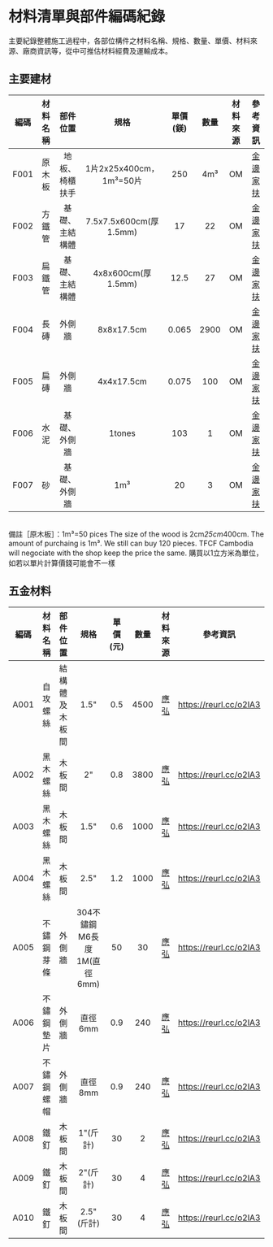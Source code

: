 # 材料清單與部件編碼紀錄 
主要紀錄整體施工過程中，各部位構件之材料名稱、規格、數量、單價、材料來源、廠商資訊等，從中可推估材料經費及運輸成本。

## 主要建材 
|編碼|材料名稱|部件位置|規格|單價(鎂)|數量|材料來源|參考資訊|
|:-:|:-:|:-:|:-:|:-:|:-:|:-:|:-:|
|F001|原木板|地板、椅櫃扶手|1片2x25x400cm，1m³=50片|250|4m³|OM|[金邊家扶](https://reurl.cc/1AaA8)|
|F002|方鐵管|基礎、主結構體|7.5x7.5x600cm(厚1.5mm)|17|22|OM|[金邊家扶](https://reurl.cc/1AaA8)|
|F003|扁鐵管|基礎、主結構體|4x8x600cm(厚1.5mm)|12.5|27|OM|[金邊家扶](https://reurl.cc/1AaA8)|
|F004|長磚|外側牆|8x8x17.5cm|0.065|2900|OM|[金邊家扶](https://reurl.cc/1AaA8)|
|F005|扁磚|外側牆|4x4x17.5cm|0.075|100|OM|[金邊家扶](https://reurl.cc/1AaA8)|
|F006|水泥|基礎、外側牆|1tones|103|1|OM|[金邊家扶](https://reurl.cc/1AaA8)|
|F007|砂|基礎、外側牆|1m³|20|3|OM|[金邊家扶](https://reurl.cc/1AaA8)|

<br/>備註［原木板］：1m³=50 pices  The size of the wood is 2cm*25cm*400cm. The amount of purchaing is 1m³. We still can buy 120 pieces. TFCF Cambodia will negociate with the shop keep the price the same. 購買以1立方米為單位，如若以單片計算價錢可能會不一樣<br/>

## 五金材料 
|編碼|材料名稱|部件位置|規格|單價(元)|數量|材料來源|參考資訊|
|:-:|:-:|:-:|:-:|:-:|:-:|:-:|:-:|
|A001|自攻螺絲|結構體及木板間|1.5"|0.5|4500|[應弘](http://ih.kong.tw/)|https://reurl.cc/o2lA3|
|A002|黑木螺絲|木板間|2"|0.8|3800|[應弘](http://ih.kong.tw/)|https://reurl.cc/o2lA3|
|A003|黑木螺絲|木板間|1.5"|0.6|1000|[應弘](http://ih.kong.tw/)|https://reurl.cc/o2lA3|
|A004|黑木螺絲|木板間|2.5"|1.2|1000|[應弘](http://ih.kong.tw/)|https://reurl.cc/o2lA3|
|A005|不鏽鋼芽條|外側牆|304不鏽鋼M6長度1M(直徑6mm)|50|30|[應弘](http://ih.kong.tw/)|https://reurl.cc/o2lA3|
|A006|不鏽鋼墊片|外側牆|直徑6mm|0.9|240|[應弘](http://ih.kong.tw/)|https://reurl.cc/o2lA3|
|A007|不鏽鋼螺帽|外側牆|直徑8mm|0.9|240|[應弘](http://ih.kong.tw/)|https://reurl.cc/o2lA3|
|A008|鐵釘|木板間|1"(斤計)|30|2|[應弘](http://ih.kong.tw/)|https://reurl.cc/o2lA3|
|A009|鐵釘|木板間|2"(斤計)|30|4|[應弘](http://ih.kong.tw/)|https://reurl.cc/o2lA3|
|A010|鐵釘|木板間|2.5"(斤計)|30|4|[應弘](http://ih.kong.tw/)|https://reurl.cc/o2lA3|
